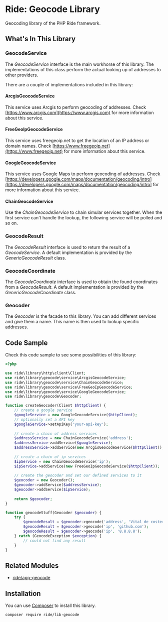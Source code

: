 # Ride: Geocode Library

Geocoding library of the PHP Ride framework.

## What's In This Library

### GeocodeService

The _GeocodeService_ interface is the main workhorse of this library.
The implementations of this class perform the actual looking up of addresses to other providers.

There are a couple of implementations included in this library:

#### ArcgisGeocodeService

This service uses Arcgis to perform geocoding of addresses. 
Check [https://www.arcgis.com](https://www.arcgis.com) for more information about this service.

#### FreeGeoIpGeocodeService

This service uses freegeoip.net to get the location of an IP address or domain names.
Check [https://www.freegeoip.net](https://www.freegeoip.net) for more information about this service.

#### GoogleGeocodeService

This service uses Google Maps to perform geocoding of addresses.
Check [https://developers.google.com/maps/documentation/geocoding/intro](https://developers.google.com/maps/documentation/geocoding/intro] for more information about this service.

#### ChainGeocodeService

Use the _ChainGeocodeService_ to chain simular services together.
When the first service can't handle the lookup, the following service will be polled and so on.

### GeocodeResult

The _GeocodeResult_ interface is used to return the result of a _GeocodeService_.
A default implementation is provided by the _GenericGeocodeResult_ class. 

### GeocodeCoordinate

The _GeocodeCoordinate_ interface is used to obtain the found coordinates from a _GeocodeResult_.
A default implementation is provided by the _GenericGeocodeCoordinate_ class.

### Geocoder

The _Geocoder_ is the facade to this library.
You can add different services and give them a name. 
This name is then used to lookup specific addresses.

## Code Sample

Check this code sample to see some possibilities of this library:

```php
<?php

use ride\library\http\client\Client;
use ride\library\geocode\service\ArcgisGeocodeService;
use ride\library\geocode\service\ChainGeocodeService;
use ride\library\geocode\service\FreeGeoIpGeocodeService;
use ride\library\geocode\service\GoogleGeocodeService;
use ride\library\geocode\Geocoder;

function createGeocoder(Client $httpClient) {
    // create a google service
    $googleService = new GoogleGeocodeService($httpClient);
    // optionally set a API key
    $googleService->setApiKey('your-api-key');
    
    // create a chain of address services
    $addressService = new ChainGeocodeService('address');
    $addressService->addService($googleService);
    $addressService->addService(new ArcgisGeocodeService($httpClient)); 
    
    // create a chain of ip services
    $ipService = new ChainGeocodeService('ip');
    $ipService->addService(new FreeGeoIpGeocodeService($httpClient));
    
    // create the geocoder and set our defined services to it
    $geocoder = new Geocoder();
    $geocoder->addService($addressService);
    $geocoder->addService($ipService);
    
    return $geocoder;
}

function geocodeStuff(Geocoder $geocoder) {
    try {
        $geocodeResult = $geocoder->geocode('address', 'Vital de costerstraat, Leuven'); 
        $geocodeResult = $geocoder->geocode('ip', 'github.com');
        $geocodeResult = $geocoder->geocode('ip', '8.8.8.8');
    } catch (GeocodeException $exception) {
        // could not find any result
    }
}
```

## Related Modules

- [ride/app-geocode](https://github.com/all-ride/ride-app-geocode)

## Installation

You can use [Composer](http://getcomposer.org) to install this library.

```
composer require ride/lib-geocode
```

